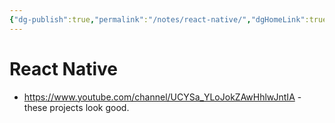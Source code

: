 ```yaml
---
{"dg-publish":true,"permalink":"/notes/react-native/","dgHomeLink":true,"dgPassFrontmatter":false,"dgShowBacklinks":true,"dgShowLocalGraph":false}
---
```


# React Native

- <https://www.youtube.com/channel/UCYSa_YLoJokZAwHhlwJntIA> - these projects look good.